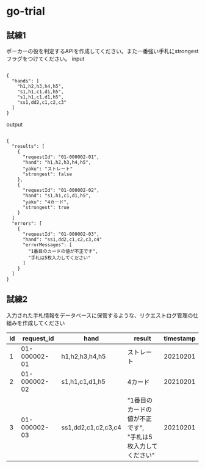 # go-trial

## 試練1
ポーカーの役を判定するAPIを作成してください。また一番強い手札にstrongestフラグをつけてください。 
input

```

{
  "hands": [
    "h1,h2,h3,h4,h5",
    "s1,h1,c1,d1,h5",
    "s1,h1,c1,d1,h5",
    "ss1,dd2,c1,c2,c3"
  ]
}

```

output

```

{
  "results": [
    {
      "requestId": "01-000002-01",
      "hand": "h1,h2,h3,h4,h5",
      "yaku": "ストレート"
      "strongest": false
    },
    {
      "requestId": "01-000002-02",
      "hand": "s1,h1,c1,d1,h5",
      "yaku": "4カード",
      "strongest": true
    }
  ]
  "errors": [
    {
      "requestId": "01-000002-03",
      "hand": "ss1,dd2,c1,c2,c3,c4"
      "errorMessages": [
        "1番目のカードの値が不正です",
        "手札は5枚入力してください"
      ] 
    }
  ]
}

```

## 試練2
入力された手札情報をデータベースに保管するような、リクエストログ管理の仕組みを作成してください

|  id  |  request_id  | hand | result | timestamp |
| ---- | ---- | ---- | ---- | ---- |
|  1  | 01-000002-01 | h1,h2,h3,h4,h5 | ストレート | 20210201 |
|  2  | 01-000002-02 | s1,h1,c1,d1,h5 | 4カード | 20210201 |
|  3  | 01-000002-03 | ss1,dd2,c1,c2,c3,c4 | "1番目のカードの値が不正です",<br>"手札は5枚入力してください" | 20210201 |